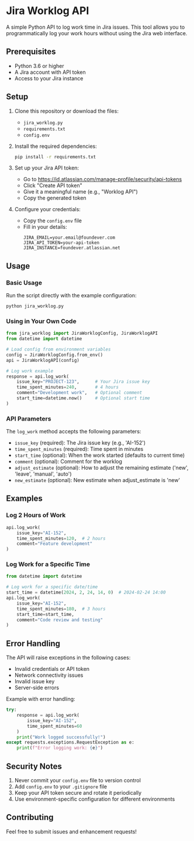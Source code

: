 # Jira Worklog API

A simple Python API to log work time in Jira issues. This tool allows you to programmatically log your work hours without using the Jira web interface.

## Prerequisites

- Python 3.6 or higher
- A Jira account with API token
- Access to your Jira instance

## Setup

1. Clone this repository or download the files:
   - `jira_worklog.py`
   - `requirements.txt`
   - `config.env`

2. Install the required dependencies:
   ```bash
   pip install -r requirements.txt
   ```

3. Set up your Jira API token:
   - Go to https://id.atlassian.com/manage-profile/security/api-tokens
   - Click "Create API token"
   - Give it a meaningful name (e.g., "Worklog API")
   - Copy the generated token

4. Configure your credentials:
   - Copy the `config.env` file
   - Fill in your details:
     ```env
     JIRA_EMAIL=your.email@foundever.com
     JIRA_API_TOKEN=your-api-token
     JIRA_INSTANCE=foundever.atlassian.net
     ```

## Usage

### Basic Usage

Run the script directly with the example configuration:

```bash
python jira_worklog.py
```

### Using in Your Own Code

```python
from jira_worklog import JiraWorklogConfig, JiraWorklogAPI
from datetime import datetime

# Load config from environment variables
config = JiraWorklogConfig.from_env()
api = JiraWorklogAPI(config)

# Log work example
response = api.log_work(
    issue_key="PROJECT-123",      # Your Jira issue key
    time_spent_minutes=240,       # 4 hours
    comment="Development work",   # Optional comment
    start_time=datetime.now()     # Optional start time
)
```

### API Parameters

The `log_work` method accepts the following parameters:

- `issue_key` (required): The Jira issue key (e.g., 'AI-152')
- `time_spent_minutes` (required): Time spent in minutes
- `start_time` (optional): When the work started (defaults to current time)
- `comment` (optional): Comment for the worklog
- `adjust_estimate` (optional): How to adjust the remaining estimate ('new', 'leave', 'manual', 'auto')
- `new_estimate` (optional): New estimate when adjust_estimate is 'new'

## Examples

### Log 2 Hours of Work

```python
api.log_work(
    issue_key="AI-152",
    time_spent_minutes=120,  # 2 hours
    comment="Feature development"
)
```

### Log Work for a Specific Time

```python
from datetime import datetime

# Log work for a specific date/time
start_time = datetime(2024, 2, 24, 14, 0)  # 2024-02-24 14:00
api.log_work(
    issue_key="AI-152",
    time_spent_minutes=180,  # 3 hours
    start_time=start_time,
    comment="Code review and testing"
)
```

## Error Handling

The API will raise exceptions in the following cases:
- Invalid credentials or API token
- Network connectivity issues
- Invalid issue key
- Server-side errors

Example with error handling:

```python
try:
    response = api.log_work(
        issue_key="AI-152",
        time_spent_minutes=60
    )
    print("Work logged successfully!")
except requests.exceptions.RequestException as e:
    print(f"Error logging work: {e}")
```

## Security Notes

1. Never commit your `config.env` file to version control
2. Add `config.env` to your `.gitignore` file
3. Keep your API token secure and rotate it periodically
4. Use environment-specific configuration for different environments

## Contributing

Feel free to submit issues and enhancement requests! 